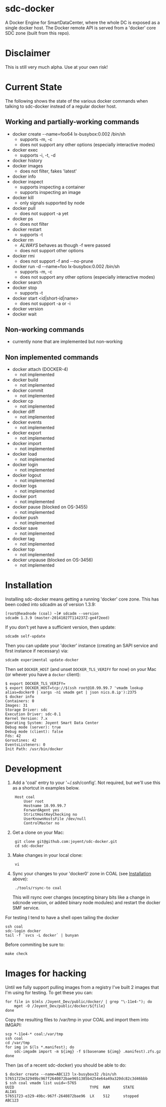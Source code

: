 <!--
    This Source Code Form is subject to the terms of the Mozilla Public
    License, v. 2.0. If a copy of the MPL was not distributed with this
    file, You can obtain one at http://mozilla.org/MPL/2.0/.
-->

<!--
    Copyright (c) 2014, Joyent, Inc.
-->

# sdc-docker

A Docker Engine for SmartDataCenter, where the whole DC is
exposed as a single docker host. The Docker remote API is
served from a 'docker' core SDC zone (built from this repo).


# Disclaimer

This is still very much alpha. Use at your own risk!


# Current State

The following shows the state of the various docker commands when talking to
sdc-docker instead of a regular docker host.

## Working and partially-working commands

 * docker create --name=foo64 lx-busybox:0.002 /bin/sh
   * supports -m, -c
   * does not support any other options (especially interactive modes)
 * docker exec
   * supports -i, -t, -d
 * docker history
 * docker images
   * does not filter, fakes 'latest'
 * docker info
 * docker inspect
   * supports inspecting a container
   * supports inspecting an image
 * docker kill
   * only signals supported by node
 * docker pull
   * does not support -a yet
 * docker ps
   * does not filter
 * docker restart
   * supports -t
 * docker rm
   * *ALWAYS* behaves as though -f were passed
   * does not support other options
 * docker rmi
   * does not support -f and --no-prune
 * docker run -d --name=foo lx-busybox:0.002 /bin/sh
   * supports -m, -c
   * does not support any other options (especially interactive modes)
 * docker search
 * docker stop
   * supports -t
 * docker start <id|short-id|name>
   * does not support -a or -i
 * docker version
 * docker wait

## Non-working commands

 * currently none that are implemented but non-working

## Non implemented commands

 * docker attach (DOCKER-4)
   * not implemented
 * docker build
   * not implemented
 * docker commit
   * not implemented
 * docker cp
   * not implemented
 * docker diff
   * not implemented
 * docker events
   * not implemented
 * docker export
   * not implemented
 * docker import
   * not implemented
 * docker load
   * not implemented
 * docker login
   * not implemented
 * docker logout
   * not implemented
 * docker logs
   * not implemented
 * docker port
   * not implemented
 * docker pause (blocked on OS-3455)
   * not implemented
 * docker push
   * not implemented
 * docker save
   * not implemented
 * docker tag
   * not implemented
 * docker top
   * not implemented
 * docker unpause (blocked on OS-3456)
   * not implemented


# Installation

Installing sdc-docker means getting a running 'docker' core zone. This
has been coded into sdcadm as of version 1.3.9:

    [root@headnode (coal) ~]# sdcadm --version
    sdcadm 1.3.9 (master-20141027T114237Z-ge4f2eed)

If you don't yet have a sufficient version, then update:

    sdcadm self-update

Then you can update your 'docker' instance (creating an SAPI service and
first instance if necessary) via:

    sdcadm experimental update-docker

Then set `DOCKER_HOST` (and unset `DOCKER_TLS_VERIFY` for now) on your Mac
(or whever you have a `docker` client):

    $ export DOCKER_TLS_VERIFY=
    $ export DOCKER_HOST=tcp://$(ssh root@10.99.99.7 'vmadm lookup alias=docker0 | xargs -n1 vmadm get | json nics.0.ip'):2375
    $ docker info
    Containers: 0
    Images: 31
    Storage Driver: sdc
    Execution Driver: sdc-0.1
    Kernel Version: 7.x
    Operating System: Joyent Smart Data Center
    Debug mode (server): true
    Debug mode (client): false
    Fds: 42
    Goroutines: 42
    EventsListeners: 0
    Init Path: /usr/bin/docker


# Development

1. Add a 'coal' entry to your '~/.ssh/config'. Not required, but we'll use this
   as a shortcut in examples below.

        Host coal
            User root
            Hostname 10.99.99.7
            ForwardAgent yes
            StrictHostKeyChecking no
            UserKnownHostsFile /dev/null
            ControlMaster no

2. Get a clone on your Mac:

        git clone git@github.com:joyent/sdc-docker.git
        cd sdc-docker

3. Make changes in your local clone:

        vi

4. Sync your changes to your 'docker0' zone in COAL (see
   [Installation](#installation) above):

        ./tools/rsync-to coal

   This will rsync over changes (excepting binary bits like a change in
   sdcnode version, or added binary node modules) and restart the docker
   SMF service.


For testing I tend to have a shell open tailing the docker

    ssh coal
    sdc-login docker
    tail -f `svcs -L docker` | bunyan

Before commiting be sure to:

    make check


# Images for hacking

Until we fully support pulling images from a registry I've built 2 images that
I'm using for testing. To get these you can:

    for file in $(mls /Joyent_Dev/public/docker/ | grep "\-11e4-"); do
        mget -O /Joyent_Dev/public/docker/${file}
    done

Copy the resulting files to /var/tmp in your COAL and import them into IMGAPI:

    scp *-11e4-* coal:/var/tmp
    ssh coal
    cd /var/tmp
    for img in $(ls *.manifest); do
        sdc-imgadm import -m ${img} -f $(basename ${img} .manifest).zfs.gz
    done

Then (as of a recent sdc-docker) you should be able to do:

    $ docker create --name=ABC123 lx-busybox32 /bin/sh
    57651723e32949bc967f2640872bae9651385b4254e64a49a320dc82c3d46bbb
    $ ssh coal vmadm list uuid=~5765
    UUID                                  TYPE  RAM      STATE             ALIAS
    57651723-e329-49bc-967f-2640872bae96  LX    512      stopped           ABC123
